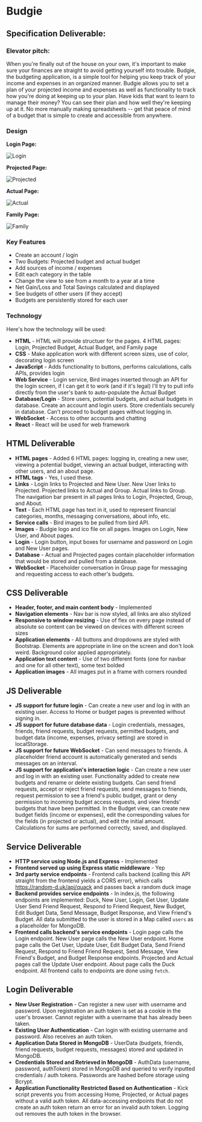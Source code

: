 # Budgie
## Specification Deliverable:
### Elevator pitch:
When you're finally out of the house on your own, it's important to make sure your finances are straight to avoid getting yourself into trouble. Budgie, the budgeting application, is a simple tool for helping you keep track of your income and expenses in an organized manner. Budgie allows you to set a plan of your projected income and expenses as well as functionality to track how you're doing at keeping up to your plan. Have kids that want to learn to manage their money? You can see their plan and how well they're keeping up at it. No more manually making spreadsheets -- get that peace of mind of a budget that is simple to create and accessible from anywhere.


### Design
**Login Page:**

![Login](readme_imgs/Login.png)

**Projected Page:**

![Projected](readme_imgs/Projected.png)

**Actual Page:**

![Actual](readme_imgs/Actual.png)

**Family Page:**

![Family](readme_imgs/Family.png)


### Key Features
- Create an account / login
- Two Budgets: Projected budget and actual budget
- Add sources of income / expenses
- Edit each category in the table
- Change the view to see from a month to a year at a time
- Net Gain/Loss and Total Savings calculated and displayed
- See budgets of other users (if they accept)
- Budgets are persistently stored for each user


### Technology
Here's how the technology will be used:
- **HTML** - HTML will provide structuer for the pages. 4 HTML pages: Login, Projected Budget, Actual Budget, and Family page
- **CSS** - Make application work with different screen sizes, use of color, decorating login screen
- **JavaScript** - Adds functionality to buttons, performs calculations, calls APIs, provides login
- **Web Service** - Login service, Bird images inserted through an API for the login screen, if I can get it to work (and if it's legal) I'll try to pull info directly from the user's bank to auto-populate the Actual Budget
- **Database/Login** - Store users, potential budgets, and actual budgets in database. Create an account and login users. Store credentials securely in database. Can't proceed to budget pages without logging in.
- **WebSocket** - Access to other accounts and chatting
- **React** - React will be used for web framework

## HTML Deliverable
- **HTML pages** - Added 6 HTML pages: logging in, creating a new user, viewing a potential budget, viewing an actual budget, interacting with other users, and an about page.
- **HTML tags** - Yes, I used these.
- **Links** - Login links to Projected and New User. New User links to Projected. Projected links to Actual and Group. Actual links to Group. The navigation bar present in all pages links to Login, Projected, Group, and About.
- **Text** - Each HTML page has text in it, used to represent financial categories, months, messaging conversations, about info, etc.
- **Service calls** - Bird images to be pulled from bird API.
- **Images** - Budgie logo and ico file on all pages. Images on Login, New User, and About pages.
- **Login** - Login button, input boxes for username and password on Login and New User pages.
- **Database** - Actual and Projected pages contain placeholder information that would be stored and pulled from a database.
- **WebSocket** - Placeholder conversation in Group page for messaging and requesting access to each other's budgets.

## CSS Deliverable
- **Header, footer, and main content body** - Implemented
- **Navigation elements** - Nav bar is now styled, all links are also stylized
- **Responsive to window resizing** - Use of flex on every page instead of absolute so content can be viewed on devices with different screen sizes
- **Application elements** - All buttons and dropdowns are styled with Bootstrap. Elements are appropriate in line on the screen and don't look weird. Background color applied appropriately.
- **Application text content** - Use of two different fonts (one for navbar and one for all other text), some text bolded
- **Application images** - All images put in a frame with corners rounded

## JS Deliverable
- **JS support for future login** - Can create a new user and log in with an existing user. Access to Home or budget pages is prevented without signing in.
- **JS support for future database data** - Login credentials, messages, friends, friend requests, budget requests, permitted budgets, and budget data (income, expenses, privacy setting) are stored in localStorage.
- **JS support for future WebSocket** - Can send messages to friends. A placeholder friend account is automatically generated and sends messages on an interval.
- **JS support for application's interaction logic** - Can create a new user and log in with an existing user. Functionality added to create new budgets and rename or delete existing budgets. Can send friend requests, accept or reject friend requests, send messages to friends, request permission to see a friend's public budget, grant or deny permission to incoming budget access requests, and view friends' budgets that have been permitted. In the Budget view, can create new budget fields (income or expenses), edit the corresponding values for the fields (in projected or actual), and edit the initial amount. Calculations for sums are performed correctly, saved, and displayed.

## Service Deliverable
- **HTTP service using Node.js and Express** - Implemented
- **Frontend served up using Express static middleware** - Yep
- **3rd party service endpoints** - Frontend calls backend (calling this API straight from the frontend yields a CORS error), which calls https://random-d.uk/api/quack and passes back a random duck image
- **Backend provides service endpoints** - In index.js, the following endpoints are implemented: Duck, New User, Login, Get User, Update User Send Friend Request, Respond to Friend Request, New Budget, Edit Budget Data, Send Message, Budget Response, and View Friend's Budget. All data submitted to the user is stored in a Map called `users` as a placeholder for MongoDB.
- **Frontend calls backend's service endpoints** - Login page calls the Login endpoint. New User page calls the New User endpoint. Home page calls the Get User, Update User, Edit Budget Data, Send Friend Request, Respond to Friend Friend Request, Send Message, View Friend's Budget, and Budget Response endpoints. Projected and Actual pages call the Update User endpoint. About page calls the Duck endpoint. All frontend calls to endpoints are done using `fetch`.

## Login Deliverable
- **New User Registration** - Can register a new user with username and password. Upon registration an auth token is set as a cookie in the user's browser. Cannot register with a username that has already been taken.
- **Existing User Authentication** - Can login with existing username and password. Also receives an auth token.
- **Application Data Stored in MongoDB** - UserData (budgets, friends, friend requests, budget requests, messages) stored and updated in MongoDB.
- **Credentials Stored and Retrieved in MongoDB** - AuthData (username, password, authToken) stored in MongoDB and queried to verify inputted credentials / auth tokens. Passwords are hashed before storage using Bcrypt.
- **Application Functionality Restricted Based on Authentication** - Kick script prevents you from accessing Home, Projected, or Actual pages without a valid auth token. All data-accessing endpoints that do not create an auth token return an error for an invalid auth token. Logging out removes the auth token in the browser.